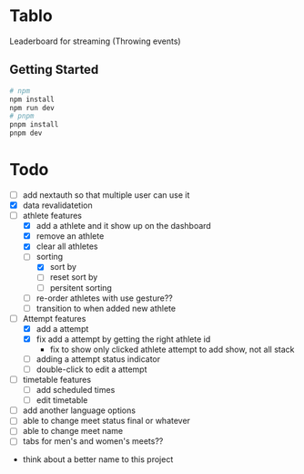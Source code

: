 # Tablo

Leaderboard for streaming (Throwing events)

## Getting Started

```bash
# npm
npm install
npm run dev
# pnpm
pnpm install
pnpm dev
```

# Todo

- [ ] add nextauth so that multiple user can use it
- [x] data revalidatetion
- [ ] athlete features
  - [x] add a athlete and it show up on the dashboard
  - [x] remove an athlete
  - [x] clear all athletes
  - [ ] sorting
    - [x] sort by
    - [ ] reset sort by
    - [ ] persitent sorting
  - [ ] re-order athletes with use gesture??
  - [ ] transition to when added new athlete
- [ ] Attempt features
  - [x] add a attempt
  - [x] fix add a attempt by getting the right athlete id
    - fix to show only clicked athlete attempt to add show, not all stack
  - [ ] adding a attempt status indicator
  - [ ] double-click to edit a attempt
- [ ] timetable features
  - [ ] add scheduled times
  - [ ] edit timetable
- [ ] add another language options
- [ ] able to change meet status final or whatever
- [ ] able to change meet name
- [ ] tabs for men's and women's meets??
- think about a better name to this project

